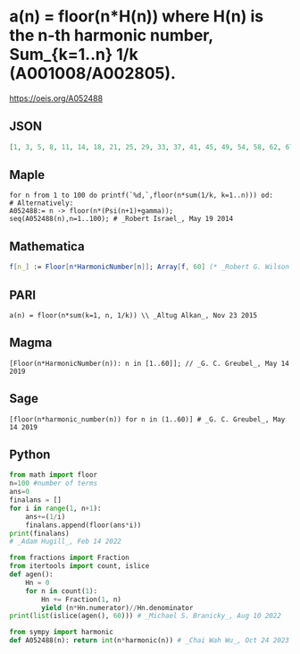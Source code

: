 # a\(n\) \= floor\(n\*H\(n\)\) where H\(n\) is the n\-th harmonic number, Sum\_\{k\=1\.\.n\} 1/k \(A001008/A002805\)\.
https://oeis.org/A052488
## JSON
```JSON
[1, 3, 5, 8, 11, 14, 18, 21, 25, 29, 33, 37, 41, 45, 49, 54, 58, 62, 67, 71, 76, 81, 85, 90, 95, 100, 105, 109, 114, 119, 124, 129, 134, 140, 145, 150, 155, 160, 165, 171, 176, 181, 187, 192, 197, 203, 208, 214, 219, 224, 230, 235, 241, 247, 252, 258, 263, 269]
```
## Maple
```Maple
for n from 1 to 100 do printf(`%d,`,floor(n*sum(1/k, k=1..n))) od:
# Alternatively:
A052488:= n -> floor(n*(Psi(n+1)+gamma));
seq(A052488(n),n=1..100); # _Robert Israel_, May 19 2014
```
## Mathematica
```Mathematica
f[n_] := Floor[n*HarmonicNumber[n]]; Array[f, 60] (* _Robert G. Wilson v_, Nov 23 2015 *)
```
## PARI
```PARI
a(n) = floor(n*sum(k=1, n, 1/k)) \\ _Altug Alkan_, Nov 23 2015
```
## Magma
```Magma
[Floor(n*HarmonicNumber(n)): n in [1..60]]; // _G. C. Greubel_, May 14 2019
```
## Sage
```Sage
[floor(n*harmonic_number(n)) for n in (1..60)] # _G. C. Greubel_, May 14 2019
```
## Python
```Python
from math import floor
n=100 #number of terms
ans=0
finalans = []
for i in range(1, n+1):
    ans+=(1/i)
    finalans.append(floor(ans*i))
print(finalans)
# _Adam Hugill_, Feb 14 2022
```
```Python
from fractions import Fraction
from itertools import count, islice
def agen():
    Hn = 0
    for n in count(1):
        Hn += Fraction(1, n)
        yield (n*Hn.numerator)//Hn.denominator
print(list(islice(agen(), 60))) # _Michael S. Branicky_, Aug 10 2022
```
```Python
from sympy import harmonic
def A052488(n): return int(n*harmonic(n)) # _Chai Wah Wu_, Oct 24 2023
```
